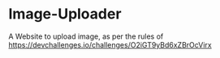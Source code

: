 # Image-Uploader
A Website to upload image, as per the rules of https://devchallenges.io/challenges/O2iGT9yBd6xZBrOcVirx
